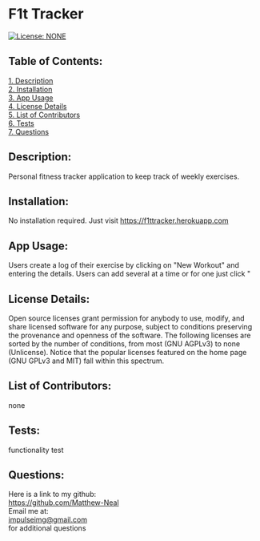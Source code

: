 # F1t Tracker  
[![License: NONE](https://img.shields.io/badge/License-none-red.svg)](https://choosealicense.com/licenses/)  
 ## Table of Contents:  
[1. Description](#Description)  
[2. Installation](#Installation)  
[3. App Usage](#App-Usage)  
[4. License Details](#License-Details)  
[5. List of Contributors](#List-of-Contributors)  
[6. Tests](#Tests)  
[7. Questions](#Questions)  
## Description:
Personal fitness tracker application to keep track of weekly exercises.
## Installation:
No installation required. Just visit https://f1ttracker.herokuapp.com
## App Usage:
Users create a log of their exercise by clicking on "New Workout" and entering the details. Users can add several at a time or for one just click "
## License Details:  
 Open source licenses grant permission for anybody to use, modify, and share licensed software for any purpose, subject to conditions preserving the provenance and openness of the software. The following licenses are sorted by the number of conditions, from most (GNU AGPLv3) to none (Unlicense). Notice that the popular licenses featured on the home page (GNU GPLv3 and MIT) fall within this spectrum.   
## List of Contributors:
none
## Tests:
functionality test
## Questions:
 Here is a link to my github:  
https://github.com/Matthew-Neal  
 Email me at:  
impulseimg@gmail.com  
for additional questions
